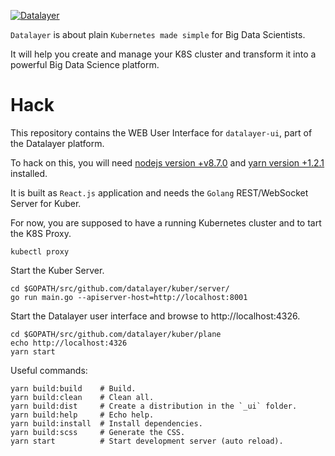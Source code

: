 [![Datalayer](http://datalayer.io/img/logo-datalayer-horizontal.png)](http://datalayer.io)

`Datalayer` is about plain `Kubernetes made simple` for Big Data Scientists.

It will help you create and manage your K8S cluster and transform it into a powerful Big Data Science platform.

# Hack

This repository contains the WEB User Interface for `datalayer-ui`, part of the Datalayer platform.

To hack on this, you will need [nodejs version +v8.7.0](https://nodejs.org/en/download) and [yarn version +1.2.1](https://yarnpkg.com/lang/en/docs/install) installed.

It is built as `React.js` application and needs the `Golang` REST/WebSocket Server for Kuber.

For now, you are supposed to have a running Kubernetes cluster and to tart the K8S Proxy.

```shell
kubectl proxy
```

Start the Kuber Server.

```shell
cd $GOPATH/src/github.com/datalayer/kuber/server/
go run main.go --apiserver-host=http://localhost:8001
```

Start the Datalayer user interface and browse to http://localhost:4326.

```shell
cd $GOPATH/src/github.com/datalayer/kuber/plane
echo http://localhost:4326
yarn start
```

Useful commands:

```shell
yarn build:build    # Build.
yarn build:clean    # Clean all.
yarn build:dist     # Create a distribution in the `_ui` folder.
yarn build:help     # Echo help.
yarn build:install  # Install dependencies.
yarn build:scss     # Generate the CSS.
yarn start          # Start development server (auto reload).
```
